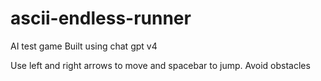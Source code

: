 # ascii-endless-runner
AI test game
Built using chat gpt v4

Use left and right arrows to move and spacebar to jump. Avoid obstacles
